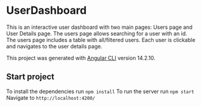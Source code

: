 # UserDashboard

This is an interactive user dashboard with two main pages: Users page and User Details page.
The users page allows searching for a user with an id.
The users page includes a table with all/filtered users.
Each user is clickable and navigates to the user details page.

This project was generated with [Angular CLI](https://github.com/angular/angular-cli) version 14.2.10.


## Start project
To install the dependencies run `npm install` 
To run the server run `npm start`
Navigate to `http://localhost:4200/`

